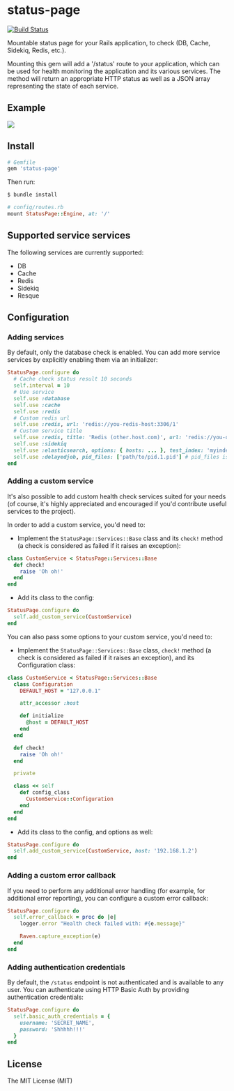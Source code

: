 # status-page

[![Build Status](https://travis-ci.org/spiderpug/status-page.svg)](https://travis-ci.org/spiderpug/status-page)

Mountable status page for your Rails application, to check (DB, Cache, Sidekiq, Redis, etc.).

Mounting this gem will add a '/status' route to your application, which can be used for health monitoring the application and its various services. The method will return an appropriate HTTP status as well as a JSON array representing the state of each service.

## Example

<img src="https://cloud.githubusercontent.com/assets/5518/14341727/c12ccdee-fcc6-11e5-8c25-00324d0e9baa.png" />

## Install

```ruby
# Gemfile
gem 'status-page'
```

Then run:

```bash
$ bundle install
```

```ruby
# config/routes.rb
mount StatusPage::Engine, at: '/'
```

## Supported service services

The following services are currently supported:

* DB
* Cache
* Redis
* Sidekiq
* Resque

## Configuration

### Adding services

By default, only the database check is enabled. You can add more service services by explicitly enabling them via an initializer:

```ruby
StatusPage.configure do
  # Cache check status result 10 seconds
  self.interval = 10
  # Use service
  self.use :database
  self.use :cache
  self.use :redis
  # Custom redis url
  self.use :redis, url: 'redis://you-redis-host:3306/1'
  # Custom service title
  self.use :redis, title: 'Redis (other.host.com)', url: 'redis://you-other-host:3306/1'
  self.use :sidekiq
  self.use :elasticsearch, options: { hosts: ... }, test_index: 'myindex', test_query: { query: ... }
  self.use :delayedjob, pid_files: ['path/to/pid.1.pid'] # pid_files is optional.
end
```

### Adding a custom service

It's also possible to add custom health check services suited for your needs (of course, it's highly appreciated and encouraged if you'd contribute useful services to the project).

In order to add a custom service, you'd need to:

* Implement the `StatusPage::Services::Base` class and its `check!` method (a check is considered as failed if it raises an exception):

```ruby
class CustomService < StatusPage::Services::Base
  def check!
    raise 'Oh oh!'
  end
end
```
* Add its class to the config:

```ruby
StatusPage.configure do
  self.add_custom_service(CustomService)
end
```

You can also pass some options to your custom service, you'd need to:

* Implement the `StatusPage::Services::Base` class, `check!` method (a check is considered as failed if it raises an exception), and its Configuration class:

```ruby
class CustomService < StatusPage::Services::Base
  class Configuration
    DEFAULT_HOST = "127.0.0.1"

    attr_accessor :host

    def initialize
      @host = DEFAULT_HOST
    end
  end

  def check!
    raise 'Oh oh!'
  end

  private

  class << self
    def config_class
      CustomService::Configuration
    end
  end
end
```
* Add its class to the config, and options as well:

```ruby
StatusPage.configure do
  self.add_custom_service(CustomService, host: '192.168.1.2')
end
```

### Adding a custom error callback

If you need to perform any additional error handling (for example, for additional error reporting), you can configure a custom error callback:

```ruby
StatusPage.configure do
  self.error_callback = proc do |e|
    logger.error "Health check failed with: #{e.message}"

    Raven.capture_exception(e)
  end
end
```

### Adding authentication credentials

By default, the `/status` endpoint is not authenticated and is available to any user. You can authenticate using HTTP Basic Auth by providing authentication credentials:

```ruby
StatusPage.configure do
  self.basic_auth_credentials = {
    username: 'SECRET_NAME',
    password: 'Shhhhh!!!'
  }
end
```

## License

The MIT License (MIT)
